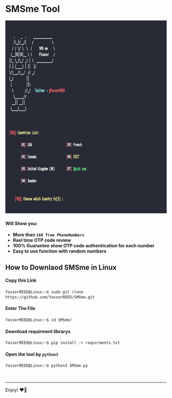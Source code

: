 # SMSme Tool

<p align="center"><img src="https://github.com/YasserREED/SMSme/blob/main/Files/img/Front.jpg" height="600"></p>



#### Will Show you:
- **More than `160 free PhoneNumbers`**
- **Rael time OTP code review**
- **100% Guarantee show OTP code authentication for each number**
- **Easy to use function with random numbers**

## How to Downlaod SMSme in Linux

#### Copy this Link
```console
YasserREED@Linux:~$ sudo git clone https://github.com/YasserREED/SMSme.git
```
#### Enter The File
```console
YasserREED@Linux:~$ cd SMSme/
```
#### Download requirment librarys
```console
YasserREED@Linux:~$ pip install -r requirments.txt
```
#### Open the tool by `python3`
```console
YasserREED@Linux:~$ python3 SMSme.py
```

<br>

---

 Enjoy! :heart_on_fire:
